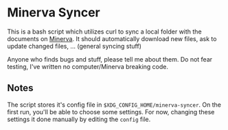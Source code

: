 
Minerva Syncer
==============

This is a bash script which utilizes curl to sync a local folder with
the documents on [Minerva](http://minerva.ugent.be). It should
automatically download new files, ask to update changed files, ...
(general syncing stuff)

Anyone who finds bugs and stuff, please tell me about them. Do not
fear testing, I've written no computer/Minerva breaking code.

Notes
-----

The script stores it's config file in `$XDG_CONFIG_HOME/minerva-syncer`.
On the first run, you'll be able to choose some settings. For now,
changing these settings it done manually by editing the `config` file.

